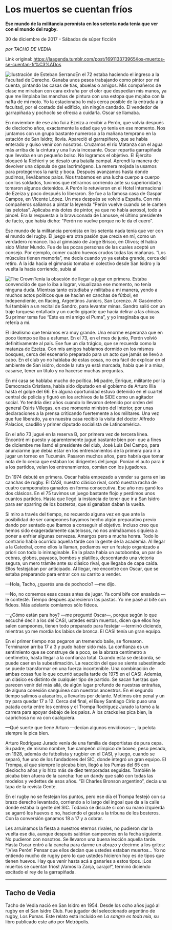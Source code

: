 # Los muertos se cuentan fríos

**Ese mundo de la militancia peronista en los setenta nada tenía que ver con el mundo del rugby.**

30 de diciembre de 2017 - Sábados de súper ficción

_por TACHO DE VEDIA_

Link original: https://laagenda.tumblr.com/post/169113373965/los-muertos-se-cuentan-fr%C3%ADos

![Ilustración de Esteban Serrano](https://64.media.tumblr.com/c099ee64d0d1d274256b78d5eb94b6b2/tumblr_inline_pk0l9n2GcW1t6q87u_500.png)En el 72 estaba haciendo el ingreso a la Facultad de Derecho. Ganaba unos pesos trabajando como pintor por mi cuenta, pintando las casas de tías, abuelas o amigos. Mis compañeros de clase me miraban con cara extraña por el olor que despedían mis manos, ya que me limpiaba las manchas de pintura con una estopa que mojaba con la nafta de mi moto. Yo la estacionaba lo más cerca posible de la entrada a la facultad, por el costado del edificio, sin ningún candado. El vendedor de garrapiñada y pochoclo se ofrecía a cuidarla. Oscar se llamaba.

En noviembre de ese año fui a Ezeiza a recibir a Perón, que volvía después de dieciocho años, exactamente la edad que yo tenía en ese momento. Nos juntamos con un grupo bastante numeroso a la mañana temprano en la estación de San Isidro; llovía. Apareció el garrapiñero, que se había enterado y quiso venir con nosotros. Cruzamos el río Matanza con el agua más arriba de la cintura y una lluvia incesante. Oscar repartía garrapiñada que llevaba en un pequeño bolso. No logramos el objetivo. El Ejército bloqueó la Richieri y se desató una batalla campal. Aprendí la manera de devolver una cápsula de gas lacrimógeno. La remera mojada la usamos para protegernos la nariz y boca. Después avanzamos hasta donde pudimos, llevábamos palos. Nos trabamos en una lucha cuerpo a cuerpo con los soldados, tuvimos que retirarnos corriendo ante su superioridad y tomaron algunos detenidos. A Perón lo retuvieron en el Hotel Internacional de Ezeiza y poco después lo liberaron. Se fue a la famosa casa de Gaspar Campos, en Vicente López. Un mes después se volvió a España. Con mis compañeros salíamos a pintar la leyenda “Perón vuelve cuando se le canten las pelotas”. Aplicaba mis dotes de pintor, ya que no había aerosol, todo a pincel. Era la respuesta a la bravuconada de Lanusse, el último presidente de facto, que había dicho: “Perón no vuelve porque no le da el cuero”.

Ese mundo de la militancia peronista en los setenta nada tenía que ver con el mundo del rugby. El juego era otra pasión que crecía en mí, como un verdadero romance. Iba al gimnasio de Jorge Brisco, en Olivos; él había sido Míster Mundo. Fue de las pocas personas de las cuales acepté un consejo. Por ejemplo, comer cuatro huevos crudos todas las mañanas. “Los músculos tienen memoria”, me decía cuando yo ya estaba grande, cerca del retiro. A la ida hacia el gimnasio tomaba el colectivo desde San Isidro y la vuelta la hacía corriendo, subía al 

![The Crown](https://64.media.tumblr.com/07c3df4f097073546950616d306c68cd/tumblr_inline_pk0l9oJKoZ1t6q87u_250.png)Tenía la obsesión de llegar a jugar en primera. Estaba convencido de que lo iba a lograr, visualizaba ese momento, no tenía ninguna duda. Mientras tanto estudiaba y militaba a mi manera, yendo a muchos actos políticos que se hacían en canchas de fútbol, en Independiente, en Racing, Argentinos Juniors, San Lorenzo. Al Gasómetro fui también a un recital de Sandro, para levantar minas. Sandro salió con un traje turquesa entallado y un cuello gigante que hacía delirar a las chicas. Su primer tema fue “Este es mi amigo el Puma”, y yo imaginaba que se refería a mí.

El idealismo que teníamos era muy grande. Una enorme esperanza que en poco tiempo se iba a esfumar. En el 73, en el mes de junio, Perón volvió definitivamente al país. Ese fue un día trágico, que se recuerda como la matanza de Ezeiza. Con mis amigos habíamos dormido en los mismos bosques, cerca del escenario preparado para un acto que jamás se llevó a cabo. En el club yo no hablaba de estas cosas, no era fácil de explicar en el ambiente de San isidro, donde la ruta ya está marcada, había que ir a misa, casarse, tener un título y no hacerse muchas preguntas.

En mi casa se hablaba mucho de política. Mi padre, Enrique, militante por la Democracia Cristiana, había sido diputado en el gobierno de Arturo Illia hasta el golpe del 66. En alguna oportunidad estuvo detenido en el cuartel central de policía y figuró en los archivos de la SIDE como un agitador social. Yo tendría diez años cuando lo llevaron detenido por orden del general Osiris Villegas, en ese momento ministro del Interior, por unas declaraciones a la prensa criticando fuertemente a los militares. Una vez que fue liberado, ya en nuestra casa recibió la visita del doctor Alfredo Palacios, caudillo y primer diputado socialista de Latinoamérica.

En el año 73 jugué en la reserva B, por primera vez de tercera línea. Encontré mi puesto y aparentemente jugué bastante bien por- que a fines de diciembre me llamó el presidente del club, José Luis Del Campo, para anunciarme que debía estar en los entrenamientos de la primera para ir a jugar un torneo en Tucumán. Pasaron muchos años, pero habría que tomar nota de lo cerca que estaban los dirigentes del juego. Ponían el auto para ir a los partidos, veían los entrenamientos, comían con los jugadores.

En 1974 debuté en primera. Oscar había empezado a vender su garra en las canchas de rugby. El CASI, nuestro clásico rival, cortó nuestra racha de cuatro campeonatos ganados en forma consecutiva. Ese año nos ganó los dos clásicos. En el 75 tuvimos un juego bastante flojo y perdimos unos cuantos partidos. Hasta que llegó la instancia de tener que ir a San Isidro para ser sparring de los bosteros, que si ganaban daban la vuelta.

Si miro a través del tiempo, no recuerdo alguna vez en que ante la posibilidad de ser campeones hayamos hecho algún preparativo previo dando por sentado que íbamos a conseguir el objetivo. Incluso creo que hemos sido exageradamente cautelosos, no nos animábamos siquiera a poner a enfriar algunas cervezas. Amargos pero a mucha honra. Todo lo contrario había ocurrido aquella tarde con la gente de la academia. Al llegar a la Catedral, como ellos la llaman, podíamos ver un festejo organizado a priori con todo lo inimaginable. En la plaza había un autobomba, un par de cebras, globos, payasos, bombos y platillos, descontando una victoria segura, un mero trámite ante su clásico rival, que llegaba de capa caída. Ellos festejaban por anticipado. Al llegar, me encontré con Oscar, que se estaba preparando para entrar con su carrito a vender.

—Hola, Tacho, ¿querés una de pochoclo? —me dijo.

—No, no comemos esas cosas antes de jugar. Ya comí bife con ensalada —le contesté. Tiempo después aparecieron las pastas. Yo me pasé al bife con fideos. Más adelante comíamos sólo fideos.

—¿Cómo están para hoy? —me preguntó Oscar—, porque según lo que escuché decir a los del CASI, ustedes están muertos, dicen que ellos hoy salen campeones, tienen todo preparado para festejar —terminó diciendo, mientras yo me mordía los labios de bronca. El CASI tenía un gran equipo.

En el primer tiempo nos pegaron un tremendo baile, se florearon. Terminaron arriba 17 a 3 y pudo haber sido más. La confianza es un sentimiento que se construye de a poco, se la abraza centímetro a centímetro, hasta llegar a la confianza total. Cuando esta se desborda, se puede caer en la subestimación. La reacción del que se siente subestimado se puede transformar en una fuerza incontenible. Una combinación de ambas cosas fue lo que ocurrió aquella tarde de 1975 en el CASI. Además, un clásico es distinto de cualquier tipo de partido. Se sacan fuerzas que parecen venir del más allá, de algún lugar profundo de nuestras entrañas, de alguna conexión sanguínea con nuestros ancestros. En el segundo tiempo salimos a atacarlos, a llevarlos por delante. Metimos otro penal y un try para quedar 17 a 12. Cerca del final, el Buey Santiago Cirio puso una patada corta entre los centros y el Trompa Rodríguez Jurado la tomó a la carrera para apoyar debajo de los palos. A los cracks les pica bien, la caprichosa no va con cualquiera.

—Qué suerte que tiene Arturo —decían algunos envidiosos—, la pelota siempre le pica bien.

Arturo Rodríguez Jurado venía de una familia de deportistas de pura cepa. Su padre, de mismo nombre, fue campeón olímpico de boxeo, peso pesado, en 1928, además de futbolista y rugbier en el CASI, y luego, cuando se separó, fue uno de los fundadores del SIC, donde integró un gran equipo. El Trompa, al que siempre le picaba bien, llegó a los Pumas del 65 con dieciocho años y lo hizo más de diez temporadas seguidas. También le picaba bien afuera de la cancha: fue un dandy que salió con todas las modelos y vedettes de esos años. “El Charles Bronson argentino”, decía una tapa de la revista Gente.

En el rugby no se festejan los puntos, pero ese día el Trompa festejó con su brazo derecho levantado, corriendo a lo largo del ingoal que da a la calle donde estaba la gente del SIC. Todavía se discute si con su mano izquierda se agarró los huevos o no, haciendo el gesto a la tribuna de los bosteros. Con la conversión ganamos 18 a 17 y a cobrar.

Les arruinamos la fiesta a nuestros eternos rivales, no pudieron dar la vuelta ese día, aunque después saldrían campeones en la fecha siguiente. No pudieron con nosotros. Se llevaron una buena lección aquella tarde. Hasta Oscar entró a la cancha para darme un abrazo y decirme a los gritos: “¡Viva Perón! Pensar que ellos decían que ustedes estaban muertos… Yo no entiendo mucho de rugby pero lo que ustedes hicieron hoy es de tipos que tienen huevos. Hay que venir hasta acá a ganarles a estos tipos. ¡Los muertos se cuentan fríos! ¡Vamos la Zanja, carajo!”, terminó diciendo excitado el rey de la garrapiñada.



---

 Tacho de Vedia
---------------



Tacho de Vedia nació en San Isidro en 1954. Desde los ocho años jugó al rugby en el San Isidro Club. Fue jugador del seleccionado argentino de rugby, Los Pumas. Este relato está incluido en *La sangre es toda mía*, su libro publicado este año por Metrópolis.

